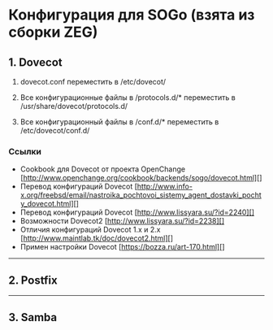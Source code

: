 # Конфигурация для SOGo (взята из сборки ZEG)

## 1. Dovecot 

  1) dovecot.conf переместить в /etc/dovecot/  

  2) Все конфигурационные файлы в /protocols.d/* переместить 
     в /usr/share/dovecot/protocols.d/  

  3) Все конфигурационный файлы в /conf.d/* переместить в /etc/dovecot/conf.d/  

### Ссылки

  - Cookbook для Dovecot от проекта OpenChange [http://www.openchange.org/cookbook/backends/sogo/dovecot.html][]
  - Перевод конфигураций Dovecot [http://www.info-x.org/freebsd/email/nastroika_pochtovoi_sistemy_agent_dostavki_pochty_dovecot.html][]
  - Перевод конфигураций Dovecot [http://www.lissyara.su/?id=2240][]
  - Возможности Dovecot2 [http://www.lissyara.su/?id=2238][]
  - Отличия конфигураций Dovecot 1.x и 2.x [http://www.maintlab.tk/doc/dovecot2.html][]
  - Примен настройки Dovecot [https://bozza.ru/art-170.html][]

----

## 2. Postfix


----

## 3. Samba

